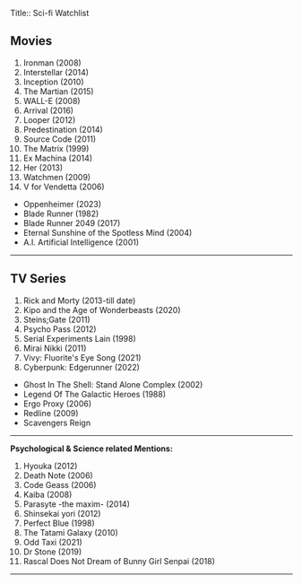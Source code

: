 Title:: Sci-fi Watchlist

## Movies 

1. Ironman (2008)
2. Interstellar (2014)
3. Inception (2010)
4. The Martian (2015)
5. WALL-E (2008)
6. Arrival (2016)
7. Looper (2012)
8. Predestination (2014)
9. Source Code (2011)
10. The Matrix (1999)
11. Ex Machina (2014)
12. Her (2013)
13. Watchmen (2009)
14. V for Vendetta (2006)


- Oppenheimer (2023)
- Blade Runner (1982)
- Blade Runner 2049 (2017)
- Eternal Sunshine of the Spotless Mind (2004)
- A.I. Artificial Intelligence (2001)

***
## TV Series

1. Rick and Morty (2013-till date)
2. Kipo and the Age of Wonderbeasts (2020)
3. Steins;Gate (2011)
4. Psycho Pass (2012)
5. Serial Experiments Lain (1998)
6. Mirai Nikki (2011)
7. Vivy: Fluorite's Eye Song (2021)
8. Cyberpunk: Edgerunner (2022)


- Ghost In The Shell: Stand Alone Complex (2002)
- Legend Of The Galactic Heroes (1988)
- Ergo Proxy (2006)
- Redline (2009)
- Scavengers Reign

***
**Psychological & Science related Mentions:**
1. Hyouka (2012)
2. Death Note (2006)
3. Code Geass (2006)
4. Kaiba (2008)
5. Parasyte -the maxim- (2014)
6. Shinsekai yori (2012)
7. Perfect Blue (1998)
8. The Tatami Galaxy (2010)
9. Odd Taxi (2021)
10. Dr Stone (2019)
11. Rascal Does Not Dream of Bunny Girl Senpai (2018)

---
